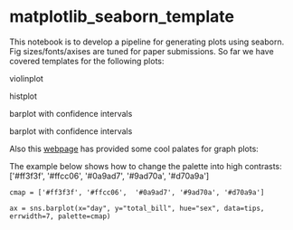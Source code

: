 # matplotlib_seaborn_template


This notebook is to develop a pipeline for generating plots using seaborn. Fig sizes/fonts/axises are tuned for paper submissions.
So far we have covered templates for the following plots:

violinplot

histplot

barplot with confidence intervals

barplot with confidence intervals

Also this [webpage](https://www.color-hex.com/color-palettes/popular.php) has provided some cool palates for graph plots:

The example below shows how to change the palette into high contrasts:  ['#ff3f3f', '#ffcc06',  '#0a9ad7', '#9ad70a', '#d70a9a']
 
    cmap = ['#ff3f3f', '#ffcc06',  '#0a9ad7', '#9ad70a', '#d70a9a']
    
    ax = sns.barplot(x="day", y="total_bill", hue="sex", data=tips, errwidth=7, palette=cmap)
                 
